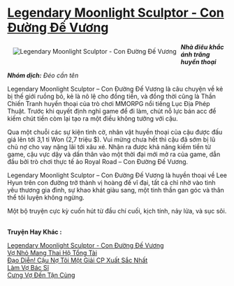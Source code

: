 <a href="https://utruyen.com/truyen/legendary-moonlight-sculptor-con-duong-de-vuong/17034/" title="Legendary Moonlight Sculptor - Con Đường Đế Vương"><h1>Legendary Moonlight Sculptor - Con Đường Đế Vương</h1></a><div style="display:table"><img align="right" style="float: left; padding: 10px;" src="https://utruyen.com/images/story/200x260/legendary-moonlight-sculptor-con-duong-de-vuong.jpg" alt="Legendary Moonlight Sculptor - Con Đường Đế Vương"><b><i>Nhà điêu khắc ánh trăng huyền thoại</i></b><b><i><p></p>Nhóm dịch:</i></b><i> Đéo cần tên</i><p></p>Legendary Moonlight Sculptor – Con Đường Đế Vương là câu chuyện về kẻ bị thế giới ruồng bỏ, kẻ là nô lệ cho đồng tiền, và đồng thời cũng là Thần Chiến Tranh huyền thoại của trò chơi MMORPG nổi tiếng Lục Địa Phép Thuật. Trước khi quyết định nghỉ game để đi làm, chút nỗ lực bán acc để kiếm chút tiền còm lại tạo ra một điều không tưởng với cậu.<p></p>Qua một chuỗi các sự kiện tình cờ, nhân vật huyền thoại của cậu được đấu giá lên tới 3,1 tỉ Won (2,7 triệu $). Vui mừng chưa hết thì cậu đã sớm bị lũ chủ nợ cho vay nặng lãi tới xâu xé. Nhận ra được khả năng kiếm tiền từ game, cậu vực dậy và dấn thân vào một thời đại mới mở ra của game, dẫn đầu bởi trò chơi thực tế ảo Royal Road – Con Đường Đế Vương.<p></p>Legendary Moonlight Sculptor – Con Đường Đế Vương là huyền thoại về Lee Hyun trên con đường trở thành vị hoàng đế vĩ đại, tất cả chỉ nhờ vào tình yêu thương gia đình, sự khao khát giàu sang, một tinh thần gan góc và thân thể tôi luyện không ngừng.<p></p>Một bộ truyện cực kỳ cuốn hút từ đầu chí cuối, kịch tính, nảy lửa, và sục sôi.</div><p><br><b>Truyện Hay Khác :</b></p><a href="https://utruyen.com/truyen/legendary-moonlight-sculptor-con-duong-de-vuong/17034/" alt="Legendary Moonlight Sculptor - Con Đường Đế Vương">Legendary Moonlight Sculptor - Con Đường Đế Vương</a><br/><a href="https://utruyen.com/truyen/vo-nho-mang-thai-ho-tong-tai/19167/" alt="Vợ Nhỏ Mang Thai Hộ Tổng Tài">Vợ Nhỏ Mang Thai Hộ Tổng Tài</a><br/><a href="https://github.com/quanluxury/ngontinh_top100/tree/master/truyenhay/19475" alt="Đạo Diễn! Cậu Nợ Tôi Một Giải CP Xuất Sắc Nhất">Đạo Diễn! Cậu Nợ Tôi Một Giải CP Xuất Sắc Nhất</a><br/><a href="https://github.com/quanluxury/ngontinh_top100/tree/master/truyenhay/19179" alt="Làm Vợ Bác Sĩ">Làm Vợ Bác Sĩ</a><br/><a href="https://maps.google.com.gt/url?q=https%3A%2F%2Futruyen.com%2Ftruyen%2Fcung-vo-den-tan-cung%2F19169%2F" alt="Cưng Vợ Đến Tận Cùng">Cưng Vợ Đến Tận Cùng</a><br/>